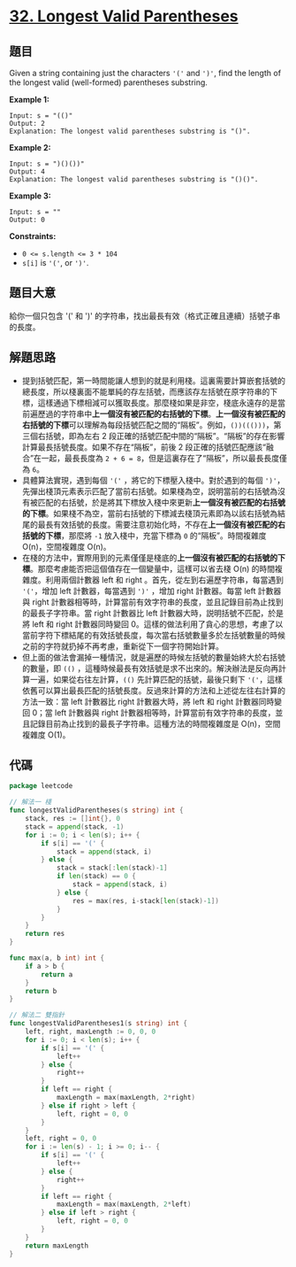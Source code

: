 # [32. Longest Valid Parentheses](https://leetcode.com/problems/longest-valid-parentheses/)


## 題目

Given a string containing just the characters `'('` and `')'`, find the length of the longest valid (well-formed) parentheses substring.

**Example 1:**

```
Input: s = "(()"
Output: 2
Explanation: The longest valid parentheses substring is "()".
```

**Example 2:**

```
Input: s = ")()())"
Output: 4
Explanation: The longest valid parentheses substring is "()()".
```

**Example 3:**

```
Input: s = ""
Output: 0
```

**Constraints:**

- `0 <= s.length <= 3 * 104`
- `s[i]` is `'('`, or `')'`.

## 題目大意

給你一個只包含 '(' 和 ')' 的字符串，找出最長有效（格式正確且連續）括號子串的長度。

## 解題思路

- 提到括號匹配，第一時間能讓人想到的就是利用棧。這裏需要計算嵌套括號的總長度，所以棧裏面不能單純的存左括號，而應該存左括號在原字符串的下標，這樣通過下標相減可以獲取長度。那麼棧如果是非空，棧底永遠存的是當前遍歷過的字符串中**上一個沒有被匹配的右括號的下標**。**上一個沒有被匹配的右括號的下標**可以理解為每段括號匹配之間的“隔板”。例如，`())((()))`，第三個右括號，即為左右 2 段正確的括號匹配中間的“隔板”。“隔板”的存在影響計算最長括號長度。如果不存在“隔板”，前後 2 段正確的括號匹配應該“融合”在一起，最長長度為 `2 + 6 = 8`，但是這裏存在了“隔板”，所以最長長度僅為 `6`。
- 具體算法實現，遇到每個 `'('` ，將它的下標壓入棧中。對於遇到的每個 `')'`，先彈出棧頂元素表示匹配了當前右括號。如果棧為空，説明當前的右括號為沒有被匹配的右括號，於是將其下標放入棧中來更新**上一個沒有被匹配的右括號的下標**。如果棧不為空，當前右括號的下標減去棧頂元素即為以該右括號為結尾的最長有效括號的長度。需要注意初始化時，不存在**上一個沒有被匹配的右括號的下標**，那麼將 `-1` 放入棧中，充當下標為 `0` 的“隔板”。時間複雜度 O(n)，空間複雜度 O(n)。
- 在棧的方法中，實際用到的元素僅僅是棧底的**上一個沒有被匹配的右括號的下標**。那麼考慮能否把這個值存在一個變量中，這樣可以省去棧 O(n) 的時間複雜度。利用兩個計數器 left 和 right 。首先，從左到右遍歷字符串，每當遇到 `'('`，增加 left 計數器，每當遇到 `')'` ，增加 right 計數器。每當 left 計數器與 right 計數器相等時，計算當前有效字符串的長度，並且記錄目前為止找到的最長子字符串。當 right 計數器比 left 計數器大時，説明括號不匹配，於是將 left 和 right 計數器同時變回 0。這樣的做法利用了貪心的思想，考慮了以當前字符下標結尾的有效括號長度，每次當右括號數量多於左括號數量的時候之前的字符就扔掉不再考慮，重新從下一個字符開始計算。
- 但上面的做法會漏掉一種情況，就是遍歷的時候左括號的數量始終大於右括號的數量，即 `(()` ，這種時候最長有效括號是求不出來的。解決辦法是反向再計算一遍，如果從右往左計算，`(()` 先計算匹配的括號，最後只剩下 `'('`，這樣依舊可以算出最長匹配的括號長度。反過來計算的方法和上述從左往右計算的方法一致：當 left 計數器比 right 計數器大時，將 left 和 right 計數器同時變回 0；當 left 計數器與 right 計數器相等時，計算當前有效字符串的長度，並且記錄目前為止找到的最長子字符串。這種方法的時間複雜度是 O(n)，空間複雜度 O(1)。

## 代碼

```go
package leetcode

// 解法一 棧
func longestValidParentheses(s string) int {
	stack, res := []int{}, 0
	stack = append(stack, -1)
	for i := 0; i < len(s); i++ {
		if s[i] == '(' {
			stack = append(stack, i)
		} else {
			stack = stack[:len(stack)-1]
			if len(stack) == 0 {
				stack = append(stack, i)
			} else {
				res = max(res, i-stack[len(stack)-1])
			}
		}
	}
	return res
}

func max(a, b int) int {
	if a > b {
		return a
	}
	return b
}

// 解法二 雙指針
func longestValidParentheses1(s string) int {
	left, right, maxLength := 0, 0, 0
	for i := 0; i < len(s); i++ {
		if s[i] == '(' {
			left++
		} else {
			right++
		}
		if left == right {
			maxLength = max(maxLength, 2*right)
		} else if right > left {
			left, right = 0, 0
		}
	}
	left, right = 0, 0
	for i := len(s) - 1; i >= 0; i-- {
		if s[i] == '(' {
			left++
		} else {
			right++
		}
		if left == right {
			maxLength = max(maxLength, 2*left)
		} else if left > right {
			left, right = 0, 0
		}
	}
	return maxLength
}
```